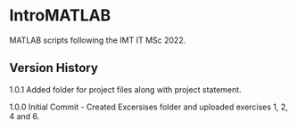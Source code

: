 # IntroMATLAB
MATLAB scripts following the IMT IT MSc 2022.

## Version History

1.0.1 Added folder for project files along with project statement.

1.0.0 Initial Commit - Created Excersises folder and uploaded exercises 1, 2, 4 and 6.

